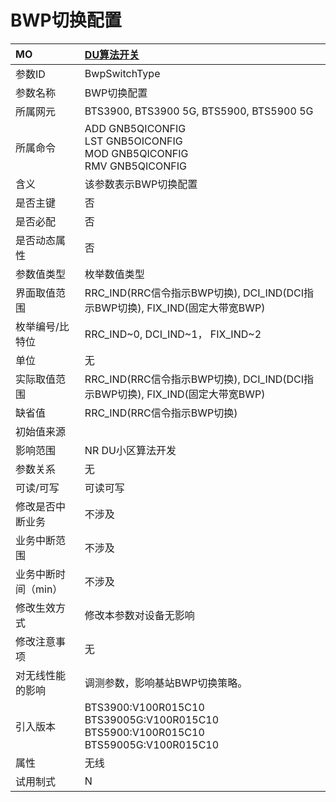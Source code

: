 # BWP切换配置<table><thread><tr><th align = "left">MO</th><th align = "left"><a href = "index.html#BWP切换配置-4">DU算法开关</a></td></tr></thread><tbody><tr><td>参数ID</td><td>BwpSwitchType</td></tr><tr><td>参数名称</td><td>BWP切换配置</td></tr><tr><td>所属网元</td><td>BTS3900, BTS3900 5G, BTS5900, BTS5900 5G</td></tr><tr><td>所属命令</td><td>ADD GNB5QICONFIG<br>LST GNB5OICONFIG<br>MOD GNB5QICONFIG<br>RMV GNB5QICONFIG</td></tr><tr><td>含义</td><td>该参数表示BWP切换配置</td></tr><tr><td>是否主键</td><td>否</td></tr><tr><td>是否必配</td><td>否</td></tr><tr><td>是否动态属性</td><td>否</td></tr><tr><td>参数值类型</td><td>枚举数值类型</td></tr><tr><td>界面取值范围</td><td>RRC_IND(RRC信令指示BWP切换), DCI_IND(DCI指示BWP切换),
FIX_IND(固定大带宽BWP)</td></tr><tr><td>枚举编号/比特位</td><td>RRC_IND~0, DCI_IND~1，
FIX_IND~2</td></tr><tr><td>单位</td><td>无</td></tr><tr><td>实际取值范围</td><td>RRC_IND(RRC信令指示BWP切换), DCI_IND(DCI指示BWP切换),
FIX_IND(固定大带宽BWP)</td></tr><tr><td>缺省值</td><td>RRC_IND(RRC信令指示BWP切换)</td></tr><tr><td>初始值来源</td><td></td></tr><tr><td>影响范围</td><td>NR DU小区算法开发</td></tr><tr><td>参数关系</td><td>无</td></tr><tr><td>可读/可写</td><td>可读可写</td></tr><tr><td>修改是否中断业务</td><td>不涉及</td></tr><tr><td>业务中断范围</td><td>不涉及</td></tr><tr><td>业务中断时间（min）</td><td>不涉及</td></tr><tr><td>修改生效方式</td><td>修改本参数对设备无影响</td></tr><tr><td>修改注意事项</td><td>无</td></tr><tr><td>对无线性能的影响</td><td>调测参数，影响基站BWP切换策略。</td></tr><tr><td>引入版本</td><td>BTS3900:V100R015C10<br>BTS39005G:V100R015C10<br>BTS5900:V100R015C10<br>BTS59005G:V100R015C10</td></tr><tr><td>属性</td><td>无线</td></tr><tr><td>试用制式</td><td>N</td></tr></tbody></table>